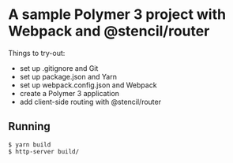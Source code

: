 # A sample Polymer 3 project with Webpack and @stencil/router

Things to try-out:

 - set up .gitignore and Git
 - set up package.json and Yarn
 - set up webpack.config.json and Webpack 
 - create a Polymer 3 application
 - add client-side routing with @stencil/router


## Running

```
$ yarn build
$ http-server build/
```
